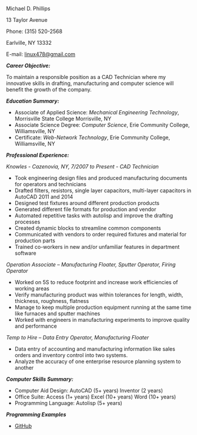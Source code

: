 Michael D. Phillips 

13 Taylor Avenue

Phone: (315) 520-2568

Earlville, NY 13332

E-mail: [linux478@gmail.com](mailto:linux478@gmail.com?Subject=Resume)

_**Career Objective:**_

To maintain a responsible position as a CAD Technician where my innovative skills in drafting, manufacturing and computer science will benefit the growth of the company.

_**Education Summary:**_

* Associate of Applied Science: _Mechanical Engineering Technology_, Morrisville State College Morrisville, NY
* Associate Science Degree: _Computer Science_, Erie Community College, Williamsville, NY
* Certificate: _Web-Network Technology_, Erie Community College, Williamsville, NY 

_**Professional Experience:**_

_Knowles - Cazenovia, NY, 7/2007 to Present - CAD Technician_

* Took engineering design files and produced manufacturing documents for operators and technicians 
* Drafted filters, resistors, single layer capacitors, multi-layer capacitors in AutoCAD 2011 and 2014
* Designed test fixtures around different production products
* Generated different file formats for production and vendor
* Automated repetitive tasks with autolisp and improve the drafting processes
* Created dynamic blocks to streamline common components
* Communicated with vendors to order required fixtures and material for production parts
* Trained co-workers in new and/or unfamiliar features in department software

_Operation Associate – Manufacturing Floater, Sputter Operator, Firing Operator_

* Worked on 5S to reduce footprint and increase work efficiencies of working areas
* Verify manufacturing product was within tolerances for length, width, thickness, roughness, flatness
* Manage to keep multiple production equipment running at the same time like furnaces and sputter machines
* Worked with engineers in manufacturing experiments to improve quality and performance

_Temp to Hire – Data Entry Operator, Manufacturing Floater_

* Data entry of accounting and manufacturing information like sales orders and inventory control into two systems.  
* Analyze the accuracy of one enterprise resource planning system to another

_**Computer Skills Summary:**_

* Computer Aid Design: AutoCAD (5+ years) Inventor (2 years)
* Office Suite: Access (1+ years) Excel (10+ years) Word (10+ years)
* Programming Language: Autolisp (5+ years)

_**Programming Examples**_

* [GitHub](http://github.com/linux478)
